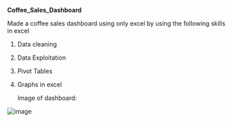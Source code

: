 **Coffee_Sales_Dashboard**

Made a coffee sales dashboard using only excel by using the following skills in excel
1) Data cleaning
2) Data Exploitation
3) Pivot Tables
4) Graphs in excel

   Image of dashboard:

![image](https://github.com/user-attachments/assets/093f5e55-fbc3-4a5f-8fa4-cf355d550f97)
